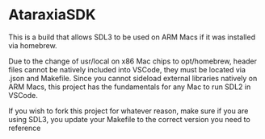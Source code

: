 #  AtaraxiaSDK
This is a build that allows SDL3 to be used on ARM Macs if it was installed via homebrew.

Due to the change of usr/local on x86 Mac chips to opt/homebrew, header files cannot be natively included 
into VSCode, they must be located via .json and Makefile. Since you cannot sideload external libraries 
natively on ARM Macs, this project has the fundamentals for any Mac to run SDL2 in VSCode.

If you wish to fork this project for whatever reason, make sure if you are using SDL3, you update your 
Makefile to the correct version you need to reference
 
